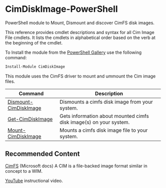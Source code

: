 # CimDiskImage-PowerShell

PowerShell module to Mount, Dismount and discover CimFS disk images.

This reference provides cmdlet descriptions and syntax for all Cim Image File cmdlets. It lists the cmdlets in alphabetical order based on the verb at the beginning of the cmdlet.

To Install the module from the [PowerShell Gallery](https://www.powershellgallery.com/packages/CimDiskImage) use the following command:

```PowerShell
Install-Module CimDiskImage
```

This module uses the CimFS driver to mount and ummount the Cim image files.

| Command      | Description |
| ----------- | ----------- |
| [Dismount-CimDiskImage](https://github.com/JimMoyle/CimDiskImage-PowerShell/blob/main/Help/Dismount-CimDiskImage.md)      | Dismounts a cimfs disk image from your system.       |
| [Get-CimDiskImage](https://github.com/JimMoyle/CimDiskImage-PowerShell/blob/main/Help/Get-CimDiskImage.md)   | Gets information about mounted cimfs disk image(s) on your system.       |
| [Mount-CimDiskImage](https://github.com/JimMoyle/CimDiskImage-PowerShell/blob/main/Help/Mount-CimDiskImage.md)   | Mounts a cimfs disk image file to your system.       |

## Recommended Content

[CimFS](https://docs.microsoft.com/windows/win32/api/_cimfs/) (Microsoft docs)
A CIM is a file-backed image format similar in concept to a WIM.

[YouTube](https://youtu.be/nfFNODPIntE) instructional video.
